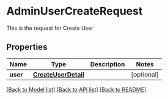 # AdminUserCreateRequest

This is the request for Create User
## Properties
Name | Type | Description | Notes
------------ | ------------- | ------------- | -------------
**user** | [**CreateUserDetail**](CreateUserDetail.md) |  | [optional] 

[[Back to Model list]](../README.md#documentation-for-models) [[Back to API list]](../README.md#documentation-for-api-endpoints) [[Back to README]](../README.md)


